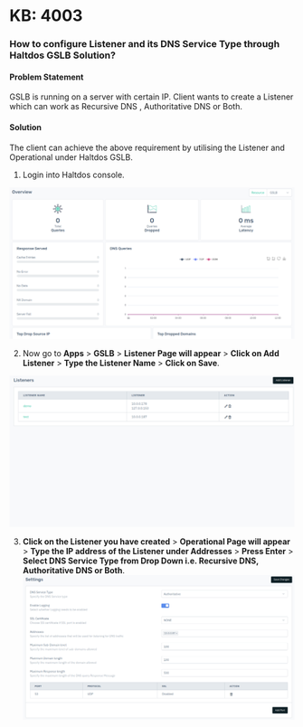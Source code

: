 # KB: 4003

### **How to configure Listener and its DNS Service Type through Haltdos GSLB Solution?**

#### **Problem Statement**

GSLB is running on a server with certain IP. Client wants to create a Listener which can work as Recursive DNS , Authoritative DNS or Both.

#### **Solution**

The client can achieve the above requirement by utilising the Listener and Operational under Haltdos GSLB.

1. Login into Haltdos console.

![kb-4003](/img/gslb/v8/kb/kb_4004_overview.png)

2. Now go to **Apps** > **GSLB** > **Listener Page will appear** > **Click on Add Listener** > **Type the Listener Name** > **Click on Save**.

![kb-4003](/img/gslb/v8/kb/kb_4003_listener.png)

3. **Click on the Listener you have created** > **Operational Page will appear** > **Type the IP address of the Listener under Addresses** > **Press Enter** > **Select DNS Service Type from Drop Down i.e. Recursive DNS, Authoritative DNS or Both**.
​
![kb-4003](/img/gslb/v8/kb/kb_4003_setting.png)
